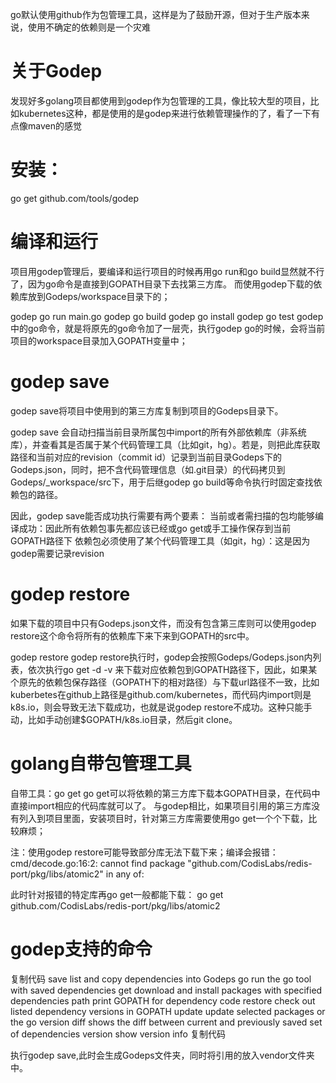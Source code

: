 go默认使用github作为包管理工具，这样是为了鼓励开源，但对于生产版本来说，使用不确定的依赖则是一个灾难

# 关于Godep
发现好多golang项目都使用到godep作为包管理的工具，像比较大型的项目，比如kubernetes这种，都是使用的是godep来进行依赖管理操作的了，看了一下有点像maven的感觉

# 安装：
go get github.com/tools/godep
# 编译和运行
项目用godep管理后，要编译和运行项目的时候再用go run和go build显然就不行了，因为go命令是直接到GOPATH目录下去找第三方库。 而使用godep下载的依赖库放到Godeps/workspace目录下的；

godep go run main.go
godep go build
godep go install
godep go test
godep中的go命令，就是将原先的go命令加了一层壳，执行godep go的时候，会将当前项目的workspace目录加入GOPATH变量中；

# godep save
godep save将项目中使用到的第三方库复制到项目的Godeps目录下。

godep save 会自动扫描当前目录所属包中import的所有外部依赖库（非系统库），并查看其是否属于某个代码管理工具（比如git，hg）。若是，则把此库获取路径和当前对应的revision（commit id）记录到当前目录Godeps下的Godeps.json，同时，把不含代码管理信息（如.git目录）的代码拷贝到Godeps/_workspace/src下，用于后继godep go build等命令执行时固定查找依赖包的路径。

因此，godep save能否成功执行需要有两个要素： 当前或者需扫描的包均能够编译成功：因此所有依赖包事先都应该已经或go get或手工操作保存到当前GOPATH路径下 依赖包必须使用了某个代码管理工具（如git，hg）：这是因为godep需要记录revision

# godep restore
如果下载的项目中只有Godeps.json文件，而没有包含第三库则可以使用godep restore这个命令将所有的依赖库下来下来到GOPATH的src中。

godep restore
godep restore执行时，godep会按照Godeps/Godeps.json内列表，依次执行go get -d -v 来下载对应依赖包到GOPATH路径下，因此，如果某个原先的依赖包保存路径（GOPATH下的相对路径）与下载url路径不一致，比如kuberbetes在github上路径是github.com/kubernetes，而代码内import则是k8s.io，则会导致无法下载成功，也就是说godep restore不成功。这种只能手动，比如手动创建$GOPATH/k8s.io目录，然后git clone。

# golang自带包管理工具
自带工具：go get go get可以将依赖的第三方库下载本GOPATH目录，在代码中直接import相应的代码库就可以了。 与godep相比，如果项目引用的第三方库没有列入到项目里面，安装项目时，针对第三方库需要使用go get一个个下载，比较麻烦；

注：使用godep restore可能导致部分库无法下载下来；编译会报错： cmd/decode.go:16:2: cannot find package "github.com/CodisLabs/redis-port/pkg/libs/atomic2" in any of:

此时针对报错的特定库再go get一般都能下载： go get github.com/CodisLabs/redis-port/pkg/libs/atomic2

# godep支持的命令
复制代码
save     list and copy dependencies into Godeps
go       run the go tool with saved dependencies
get      download and install packages with specified dependencies
path     print GOPATH for dependency code
restore  check out listed dependency versions in GOPATH
update   update selected packages or the go version
diff     shows the diff between current and previously saved set of dependencies
version  show version info
复制代码


执行godep save,此时会生成Godeps文件夹，同时将引用的放入vendor文件夹中。